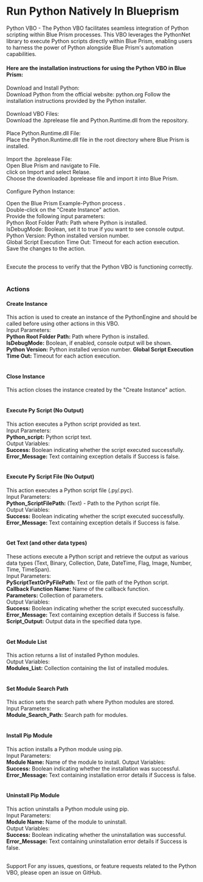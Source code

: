 # Run Python Natively In Blueprism #

Python VBO - The Python VBO facilitates seamless integration of Python scripting within Blue Prism processes. This VBO leverages the PythonNet library to execute Python scripts directly within Blue Prism, enabling users to harness the power of Python alongside Blue Prism's automation capabilities.

#### Here are the installation instructions for using the Python VBO in Blue Prism: ####

Download and Install Python:<br>
Download Python from the official website: python.org 
Follow the installation instructions provided by the Python installer.<br><br>
Download VBO Files:<br>
Download the .bprelease file and Python.Runtime.dll from the repository.<br><br>
Place Python.Runtime.dll File:<br>
Place the Python.Runtime.dll file in the root directory where Blue Prism is installed.<br><br>
Import the .bprelease File:<br>
Open Blue Prism and navigate to File.<br>
click on Import and select Relase.<br>
Choose the downloaded .bprelease file and import it into Blue Prism.<br><br>
Configure Python Instance:<br>

Open the Blue Prism Example-Python process .<br>
Double-click on the "Create Instance" action.<br>
Provide the following input parameters:<br>
Python Root Folder Path: Path where Python is installed.<br>
IsDebugMode: Boolean, set it to true if you want to see console output.<br>
Python Version: Python installed version number.<br>
Global Script Execution Time Out: Timeout for each action execution.<br>
Save the changes to the action.<br><br>

Execute the process to verify that the Python VBO is functioning correctly.<br><br>

### Actions ###

#### Create Instance ####
This action is used to create an instance of the PythonEngine and should be called before using other actions in this VBO.<br>
Input Parameters: <br>
<b>Python Root Folder Path:</b> Path where Python is installed. <br>
<b>IsDebugMode:</b> Boolean, if enabled, console output will be shown. <br>
<b>Python Version:</b> Python installed version number.
<b>Global Script Execution Time Out:</b> Timeout for each action execution. <br><br>

#### Close Instance ####
This action closes the instance created by the "Create Instance" action.<br><br>

#### Execute Py Script (No Output) ####
This action executes a Python script provided as text.<br>
Input Parameters: <br>
<b>Python_script:</b> Python script text.<br>
Output Variables:<br>
<b>Success:</b> Boolean indicating whether the script executed successfully. <br>
<b>Error_Message:</b> Text containing exception details if Success is false.<br><br>

#### Execute Py Script File (No Output) ####
This action executes a Python script file (.py/.pyc).<br>
Input Parameters:<br>
<b>Python_ScriptFilePath:</b> (Text) - Path to the Python script file.<br>
Output Variables:<br>
<b>Success:</b> Boolean indicating whether the script executed successfully. <br>
<b>Error_Message:</b> Text containing exception details if Success is false.<br><br>

#### Get Text (and other data types) ####
These actions execute a Python script and retrieve the output as various data types (Text, Binary, Collection, Date, DateTime, Flag, Image, Number, Time, TimeSpan).<br>
Input Parameters:<br>
<b>PyScriptTextOrPyFilePath:</b> Text or file path of the Python script. <br>
<b>Callback Function Name:</b> Name of the callback function. <br>
<b>Parameters:</b> Collection of parameters. <br>
Output Variables:<br>
<b>Success:</b> Boolean indicating whether the script executed successfully.<br>
<b>Error_Message:</b> Text containing exception details if Success is false.<br>
<b>Script_Output:</b> Output data in the specified data type.<br><br>

#### Get Module List ####
This action returns a list of installed Python modules.<br>
Output Variables: <br>
<b>Modules_List:</b> Collection containing the list of installed modules. <br><br>

#### Set Module Search Path ####
This action sets the search path where Python modules are stored.<br>
Input Parameters: <br>
<b>Module_Search_Path:</b> Search path for modules. <br><br>

#### Install Pip Module ####
This action installs a Python module using pip.<br>
Input Parameters:<br>
<b>Module Name:</b> Name of the module to install. Output Variables:<br>
<b>Success:</b> Boolean indicating whether the installation was successful. <br>
<b>Error_Message:</b> Text containing installation error details if Success is false. <br><br>

#### Uninstall Pip Module ####
This action uninstalls a Python module using pip.<br>
Input Parameters:<br>
<b>Module Name:</b> Name of the module to uninstall.<br> 
Output Variables:<br>
<b>Success:</b> Boolean indicating whether the uninstallation was successful. <br>
<b>Error_Message:</b> Text containing uninstallation error details if Success is false.<br><br>

Support For any issues, questions, or feature requests related to the Python VBO, please open an issue on GitHub.
